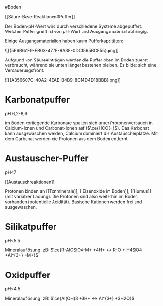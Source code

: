 #Boden

[[Säure-Base-Reaktionen#Puffer]]

Der Boden-pH-Wert wird durch verschiedene Systeme abgepuffert. Welcher Puffer greift ist von pH-Wert und Ausgangsmaterial abhängig. 

Einige Ausgangsmaterialien haben kaum Pufferkapzitäten:

![[{5E6B6AF9-EB03-477E-9A3E-0DC1565BCF55}.png]]

Aufgrund von Säureeinträgen werden die Puffer oben im Boden zuerst verbraucht, während sie unten länger bestehen bleiben. Es bildet sich eine Versauerungsfront:

![[{A3566C7C-40A2-4EAE-B4B9-8C14D4D18BBB}.png]]

# Karbonatpuffer

pH 6,2-8,6

Im Boden vorliegende Karbonate spalten sich unter Protonenverbauch in Calcium-Ionen und Carbonat-Ionen auf ($\ce{HCO3-}$). Das Karbonat kann ausgewaschen werden, Calcium dominiert die Austauscherplätze. Mit dem Carbonat werden die Protonen aus dem Boden entfernt.

# Austauscher-Puffer

pH<7

[[Austauschreaktionen]]

Protonen binden an [[Tonminerale]], [[Eisenoxide im Boden]], [[Humus]] (mit variabler Ladung). Die Protonen sind also weiterhin im Boden vorhanden (potentielle Acidität). Basische Kationen werden frei und ausgewaschen.

# Silikatpuffer

pH<5.5

Mineralauflösung. zB: $\ce{R-AlOSiO4-M+ +4H+ <-> R-O + H4SiO4 +Al^{3+} +M+}$

# Oxidpuffer

pH<4.5

Mineralauflösung. zB: $\ce{Al(OH)3 +3H+ <-> Al^{3+} +3H2O}$